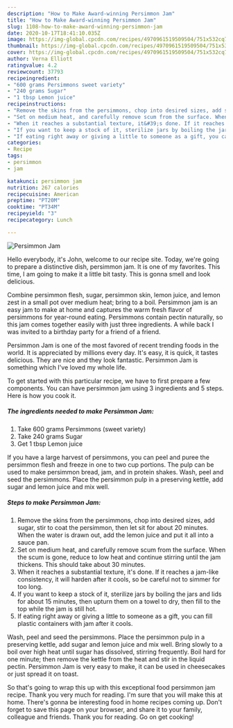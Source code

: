 ```yaml
---
description: "How to Make Award-winning Persimmon Jam"
title: "How to Make Award-winning Persimmon Jam"
slug: 1108-how-to-make-award-winning-persimmon-jam
date: 2020-10-17T18:41:10.035Z
image: https://img-global.cpcdn.com/recipes/4970961519509504/751x532cq70/persimmon-jam-recipe-main-photo.jpg
thumbnail: https://img-global.cpcdn.com/recipes/4970961519509504/751x532cq70/persimmon-jam-recipe-main-photo.jpg
cover: https://img-global.cpcdn.com/recipes/4970961519509504/751x532cq70/persimmon-jam-recipe-main-photo.jpg
author: Verna Elliott
ratingvalue: 4.2
reviewcount: 37793
recipeingredient:
- "600 grams Persimmons sweet variety"
- "240 grams Sugar"
- "1 tbsp Lemon juice"
recipeinstructions:
- "Remove the skins from the persimmons, chop into desired sizes, add sugar, stir to coat the persimmon, then let sit for about 20 minutes. When the water is drawn out, add the lemon juice and put it all into a sauce pan."
- "Set on medium heat, and carefully remove scum from the surface. When the scum is gone, reduce to low heat and continue stirring until the jam thickens. This should take about 30 minutes."
- "When it reaches a substantial texture, it&#39;s done. If it reaches a jam-like consistency, it will harden after it cools, so be careful not to simmer for too long."
- "If you want to keep a stock of it, sterilize jars by boiling the jars and lids for about 15 minutes, then upturn them on a towel to dry, then fill to the top while the jam is still hot."
- "If eating right away or giving a little to someone as a gift, you can fill plastic containers with jam after it cools."
categories:
- Recipe
tags:
- persimmon
- jam

katakunci: persimmon jam 
nutrition: 267 calories
recipecuisine: American
preptime: "PT20M"
cooktime: "PT34M"
recipeyield: "3"
recipecategory: Lunch

---
```



![Persimmon Jam](https://img-global.cpcdn.com/recipes/4970961519509504/751x532cq70/persimmon-jam-recipe-main-photo.jpg)

Hello everybody, it's John, welcome to our recipe site. Today, we're going to prepare a distinctive dish, persimmon jam. It is one of my favorites. This time, I am going to make it a little bit tasty. This is gonna smell and look delicious.

Combine persimmon flesh, sugar, persimmon skin, lemon juice, and lemon zest in a small pot over medium heat; bring to a boil. Persimmon jam is an easy jam to make at home and captures the warm fresh flavor of persimmons for year-round eating. Persimmons contain pectin naturally, so this jam comes together easily with just three ingredients. A while back I was invited to a birthday party for a friend of a friend.

Persimmon Jam is one of the most favored of recent trending foods in the world. It is appreciated by millions every day. It's easy, it is quick, it tastes delicious. They are nice and they look fantastic. Persimmon Jam is something which I've loved my whole life.


To get started with this particular recipe, we have to first prepare a few components. You can have persimmon jam using 3 ingredients and 5 steps. Here is how you cook it.

<!--inarticleads1-->

##### The ingredients needed to make Persimmon Jam:

1. Take 600 grams Persimmons (sweet variety)
1. Take 240 grams Sugar
1. Get 1 tbsp Lemon juice


If you have a large harvest of persimmons, you can peel and puree the persimmon flesh and freeze in one to two cup portions. The pulp can be used to make persimmon bread, jam, and in protein shakes. Wash, peel and seed the persimmons. Place the persimmon pulp in a preserving kettle, add sugar and lemon juice and mix well. 

<!--inarticleads2-->

##### Steps to make Persimmon Jam:

1. Remove the skins from the persimmons, chop into desired sizes, add sugar, stir to coat the persimmon, then let sit for about 20 minutes. When the water is drawn out, add the lemon juice and put it all into a sauce pan.
1. Set on medium heat, and carefully remove scum from the surface. When the scum is gone, reduce to low heat and continue stirring until the jam thickens. This should take about 30 minutes.
1. When it reaches a substantial texture, it&#39;s done. If it reaches a jam-like consistency, it will harden after it cools, so be careful not to simmer for too long.
1. If you want to keep a stock of it, sterilize jars by boiling the jars and lids for about 15 minutes, then upturn them on a towel to dry, then fill to the top while the jam is still hot.
1. If eating right away or giving a little to someone as a gift, you can fill plastic containers with jam after it cools.


Wash, peel and seed the persimmons. Place the persimmon pulp in a preserving kettle, add sugar and lemon juice and mix well. Bring slowly to a boil over high heat until sugar has dissolved, stirring frequently. Boil hard for one minute; then remove the kettle from the heat and stir in the liquid pectin. Persimmon Jam is very easy to make, it can be used in cheesecakes or just spread it on toast. 

So that's going to wrap this up with this exceptional food persimmon jam recipe. Thank you very much for reading. I'm sure that you will make this at home. There's gonna be interesting food in home recipes coming up. Don't forget to save this page on your browser, and share it to your family, colleague and friends. Thank you for reading. Go on get cooking!
